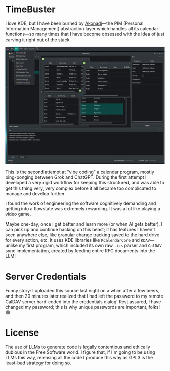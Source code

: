 # TimeBuster

I love KDE, but I have been burned by [Akonadi](https://community.kde.org/KDE_PIM/Akonadi)—the PIM (Personal Information Management) abstraction layer which handles all its calendar functions—so many times that I have become obsessed with the idea of just carving it right out of the stack.

![A Screenshot of TimeBuster](docs/Screenshot_20250422_161218.png?raw=true "TimeBuster")

This is the second attempt at "vibe coding" a calendar program, mostly ping-ponging between Grok and ChatGPT. During the first attempt I developed a very rigid workflow for keeping this structured, and was able to get this thing very, very complex before it all became too complicated to manage and develop further.

I found the work of engineering the software cognitively demanding and getting into a flowstate was extremely rewarding. It was a lot like playing a video game.

Maybe one-day, once I get better and learn more (or when AI gets better), I can pick up and continue hacking on this beast; it has features I haven't seen anywhere else, like granular change tracking saved to the hard drive for every action, etc. It uses KDE libraries like `KCalendarCore` and `KDAV`—unlike my first program, which included its own raw `.ics` parser and `CalDAV` sync implementation, created by feeding entire RFC documents into the LLM!

# Server Credentials

Funny story: I uploaded this source last night on a whim after a few beers, and then 20 minutes later realized that I had left the password to my remote CalDAV server hard-coded into the credentials dialog! Rest assured, I have changed my password; this is why unique passwords are important, folks! 😂

# License

The use of LLMs to generate code is legally contentious and ethically dubious in the Free Software world. I figure that, if I'm going to be using LLMs this way, releasing all the code I produce this way as GPL3 is the least-bad strategy for doing so.
